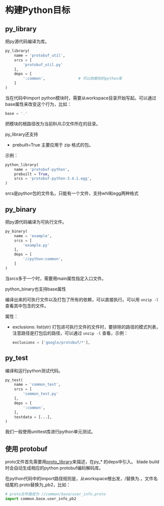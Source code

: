 # 构建Python目标 #

## py_library ##

把py源代码编译为库。

```python
py_library(
    name = 'protobuf_util',
    srcs = [
        'protobuf_util.py'
    ],
    deps = [
        ':common',               # 可以依赖别的python库
    ]
)
```

当在代码中import python模块时，需要从workspace目录开始写起。可以通过base属性来改变这个行为，比如：

```python
base = '.'
```

把模块的根路径改为当前BUILD文件所在的目录。

py_library还支持

* prebuilt=True
  主要应用于 zip 格式的包。

示例：

```python
python_library(
    name = 'protobuf-python',
    prebuilt = True,
    srcs = 'protobuf-python-3.4.1.egg',
)
```

srcs是python包的文件名，只能有一个文件，支持whl和egg两种格式

## py_binary ##

把py源代码编译为可执行文件。

```python
py_binary(
    name = 'example',
    srcs = [
        'example.py'
    ],
    deps = [
        '//python:common',
    ]
)
```

当srcs多于一个时，需要用main属性指定入口文件。

python_binary也支持base属性

编译出来的可执行文件以及打包了所有的依赖，可以直接执行。可以用 `unzip -l` 查看其中包含的文件。

属性：

* exclusions: list(str)
  打包进可执行文件的文件时，要排除的路径的模式列表，注意路径是打包后的路径，可以通过 `unzip -l` 查看，示例：

  ```python
  exclusions = ['google/protobuf/*'],
  ```

## py_test ##

编译和运行python测试代码。

```python
py_test(
    name = 'common_test',
    srcs = [
        'common_test.py'
    ],
    deps = [
        ':common',
    ],
    testdata = [...],
)
```

我们一般使用unittest库进行python单元测试。

## 使用 protobuf ##

proto文件首先需要用[proto_library](idl.md#proto_library)来描述，在py_* 的deps中引入。
blade build时会自动生成相应的python protobuf编码解码库。

在python代码中的import路径规则是，从workspace根出发，/替换为.，文件名结尾的.proto替换为_pb2，比如：

```python
# proto文件路径为 //common/base/user_info.proto
import common.base.user_info_pb2
```
